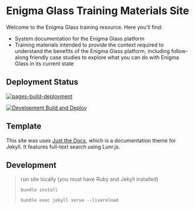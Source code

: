# Enigma Glass Training Materials Site
Welcome to the Enigma Glass training resource. Here you'll find:
 - System documentation for the Enigma Glass platform
 - Training materials intended to provide the context required to understand the benefits of the Enigma Glass platform, including follow-along friendly case studies to explore what you can do with Enigma Glass in its current state

## Deployment Status
[![pages-build-deployment](https://github.com/enigmaglass-docs/enigmaglass/actions/workflows/pages/pages-build-deployment/badge.svg?branch=main)](https://github.com/enigmaglass-docs/enigmaglass/actions/workflows/pages/pages-build-deployment)

[![Development Build and Deploy](https://github.com/enigmaglass-docs/enigmaglass/actions/workflows/deploy-dev.yml/badge.svg?branch=development)](https://github.com/enigmaglass-docs/enigmaglass/actions/workflows/deploy-dev.yml)

## Template
This site was uses [Just the Docs](https://just-the-docs.github.io/just-the-docs/), which is a documentation theme for Jekyll. It features full-text search using Lunr.js.

## Development

> run site locally (you must have Ruby and Jekyll installed)
> 
> `bundle install`
> 
> `bundle exec jekyll serve --livereload`